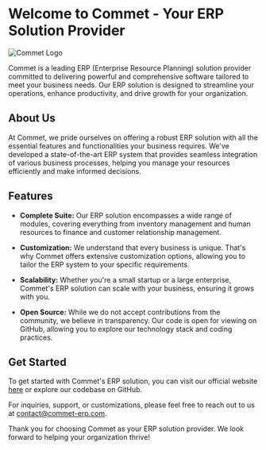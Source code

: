 # Welcome to Commet - Your ERP Solution Provider

![Commet Logo](link-to-your-logo-image)

Commet is a leading ERP (Enterprise Resource Planning) solution provider committed to delivering powerful and comprehensive software tailored to meet your business needs. Our ERP solution is designed to streamline your operations, enhance productivity, and drive growth for your organization.

## About Us
At Commet, we pride ourselves on offering a robust ERP solution with all the essential features and functionalities your business requires. We've developed a state-of-the-art ERP system that provides seamless integration of various business processes, helping you manage your resources efficiently and make informed decisions.

## Features
- **Complete Suite:** Our ERP solution encompasses a wide range of modules, covering everything from inventory management and human resources to finance and customer relationship management.

- **Customization:** We understand that every business is unique. That's why Commet offers extensive customization options, allowing you to tailor the ERP system to your specific requirements.

- **Scalability:** Whether you're a small startup or a large enterprise, Commet's ERP solution can scale with your business, ensuring it grows with you.

- **Open Source:** While we do not accept contributions from the community, we believe in transparency. Our code is open for viewing on GitHub, allowing you to explore our technology stack and coding practices.

## Get Started
To get started with Commet's ERP solution, you can visit our official website [here](https://www.commet-erp.com) or explore our codebase on GitHub.

For inquiries, support, or customizations, please feel free to reach out to us at [contact@commet-erp.com](mailto:contact@commet-erp.com).

Thank you for choosing Commet as your ERP solution provider. We look forward to helping your organization thrive!
